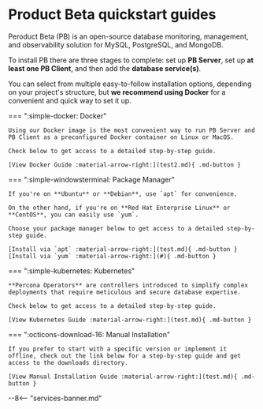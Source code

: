 # Product Beta quickstart guides

Peroduct Beta (PB) is an open-source database monitoring, management, and observability solution for MySQL, PostgreSQL, and MongoDB.

To install PB there are three stages to complete: set up **PB Server**, set up **at least one PB Client**, and then add the **database service(s)**. 

You can select from multiple easy-to-follow installation options, depending on your project's structure, but **we recommend using Docker** for a convenient and quick way to set it up.

=== ":simple-docker: Docker"

    Using our Docker image is the most convenient way to run PB Server and PB Client as a preconfigured Docker container on Linux or MacOS.

    Check below to get access to a detailed step-by-step guide.

    [View Docker Guide :material-arrow-right:](test2.md){ .md-button }

=== ":simple-windowsterminal: Package Manager"

    If you're on **Ubuntu** or **Debian**, use `apt` for convenience.
    
    On the other hand, if you're on **Red Hat Enterprise Linux** or **CentOS**, you can easily use `yum`.
    
    Choose your package manager below to get access to a detailed step-by-step guide.

    [Install via `apt` :material-arrow-right:](test.md){ .md-button } [Install via `yum` :material-arrow-right:](#){ .md-button }

=== ":simple-kubernetes: Kubernetes"

    **Percona Operators** are controllers introduced to simplify complex deployments that require meticulous and secure database expertise.
    
    Check below to get access to a detailed step-by-step guide.

    [View Kubernetes Guide :material-arrow-right:](test.md){ .md-button }

=== ":octicons-download-16:  Manual Installation"

    If you prefer to start with a specific version or implement it offline, check out the link below for a step-by-step guide and get access to the downloads directory.

    [View Manual Installation Guide :material-arrow-right:](test.md){ .md-button }

--8<-- "services-banner.md"